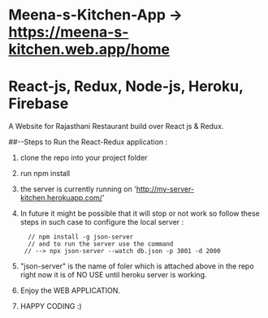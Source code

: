 # Meena-s-Kitchen-App -> https://meena-s-kitchen.web.app/home
# React-js, Redux, Node-js, Heroku, Firebase

A Website for Rajasthani Restaurant build over React js &amp; Redux. 

##--Steps to Run the React-Redux application :

1. clone the repo into your project folder
2. run npm install 
3. the server is currently running on 'http://my-server-kitchen.herokuapp.com/'
4. In future it might be possible that it will stop or not work so follow these steps in such case to configure the local server :

         // npm install -g json-server
         // and to run the server use the command
        // --> npx json-server --watch db.json -p 3001 -d 2000
        
5. "json-server" is the name of foler which is attached above in the repo right now it is of NO USE until heroku server is working.
6. Enjoy the WEB APPLICATION.
7. HAPPY CODING :)
